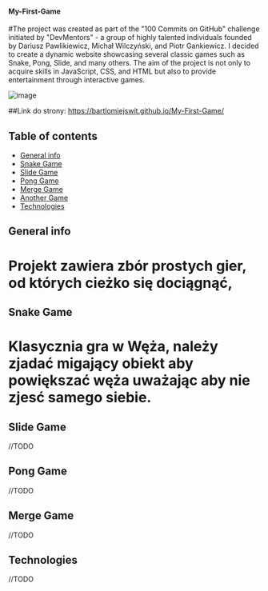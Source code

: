 #### My-First-Game

#The project was created as part of the "100 Commits on GitHub" challenge initiated by "DevMentors" - a group of highly talented individuals founded by Dariusz Pawlikiewicz, Michał Wilczyński, and Piotr Gankiewicz. I decided to create a dynamic website showcasing several classic games such as Snake, Pong, Slide, and many others. The aim of the project is not only to acquire skills in JavaScript, CSS, and HTML but also to provide entertainment through interactive games.

![image](https://github.com/BartlomiejSwit/My-First-Game/assets/92230223/feedb796-f49b-425f-b361-9a0fc03f4ec3)

##Link do strony:
https://bartlomiejswit.github.io/My-First-Game/

## Table of contents
* [General info](#general-info)
* [Snake Game](#Snake-Game)
* [Slide Game](#Slide-Game)
* [Pong Game](#Pong-Game)
* [Merge Game](#Merge-Game)
* [Another Game](#Another-Game)
* [Technologies](#Technologies)

## General info
# Projekt zawiera zbór prostych gier, od których cieżko się dociągnąć,
	
## Snake Game
# Klasycznia gra w Węża, należy zjadać migający obiekt aby powiększać węża uważając aby nie zjesć samego siebie. 
	
## Slide Game
//TODO

## Pong Game
//TODO

## Merge Game
//TODO

## Technologies
//TODO
